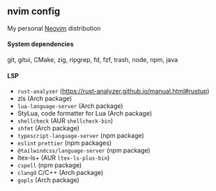 ## nvim config

My personal [Neovim](https://neovim.io/) distribution

#### System dependencies

git, gitui, CMake, zig, ripgrep, fd, fzf, trash, node, npm, java

#### LSP

- `rust-analyzer` (https://rust-analyzer.github.io/manual.html#rustup)
- zls (Arch package)
- `lua-language-server` (Arch package)
- StyLua, code formatter for Lua (Arch package)
- `shellcheck` (AUR `shellcheck-bin`)
- `shfmt` (Arch package)
- `typescript-language-server` (npm package)
- `eslint` `prettier` (npm packages)
- `@tailwindcss/language-server` (npm package)
- ltex-ls+ (AUR `ltex-ls-plus-bin`)
- `cspell` (npm package)
- `clangd` C/C++ (Arch package)
- `gopls` (Arch package)
